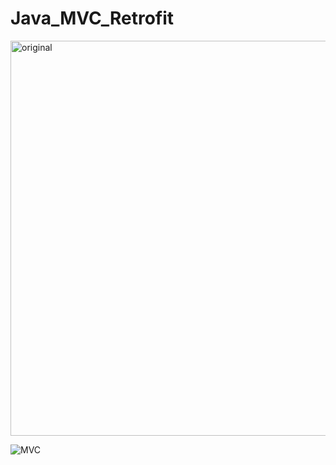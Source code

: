 # Java_MVC_Retrofit

<img width="632" alt="original" src="https://user-images.githubusercontent.com/60017090/182585608-6c2c7f00-743b-484f-a16f-d58b772806cd.png">


![MVC](https://user-images.githubusercontent.com/60017090/182585529-ba31eaf1-a389-4725-9b3c-57d2df8b46e8.png)
